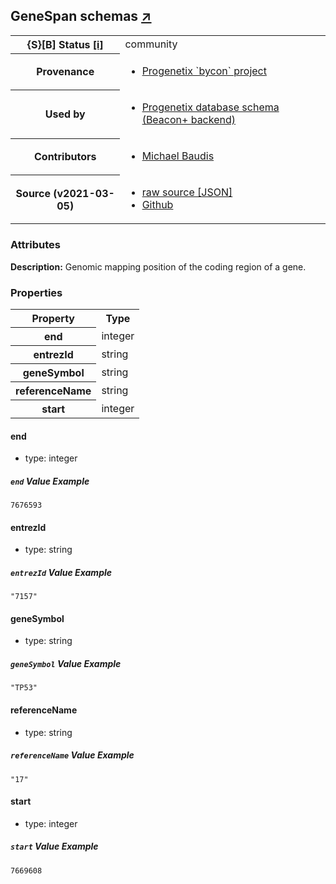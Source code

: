 
<div id="schema-header-title">
  <h2>GeneSpan <span id="schema-header-title-project">schemas <a href="https://github.com/progenetix/schemas" target="_BLANK">&nearr;</a></span> </h2>
</div>

<table id="schema-header-table">
  <tr>
    <th>{S}[B] Status <a href="https://schemablocks.org/about/sb-status-levels.html">[i]</a></th>
    <td><div id="schema-header-status">community</div></td>
  </tr>

  <tr>
    <th>Provenance</th>
    <td>
      <ul>
<li><a href="https://github.com/progenetix/bycon/">Progenetix `bycon` project</a></li>
      </ul>
    </td>
  </tr>
  <tr>
    <th>Used by</th>
    <td>
      <ul>
<li><a href="https://github.com/progenetix/schemas/">Progenetix database schema (Beacon+ backend)</a></li>
      </ul>
    </td>
  </tr>

<!--more-->

  <tr>
    <th>Contributors</th>
    <td>
      <ul>
<li><a href="https://orcid.org/0000-0002-9903-4248">Michael Baudis</a></li>
      </ul>
    </td>
  </tr>
  <tr>
    <th>Source (v2021-03-05)</th>
    <td>
      <ul>
        <li><a href="current/GeneSpan.json" target="_BLANK">raw source [JSON]</a></li>
        <li><a href="https://github.com/progenetix/schemas/blob/master/schemas/GeneSpan.yaml" target="_BLANK">Github</a></li>
      </ul>
    </td>
  </tr>
</table>

<div id="schema-attributes-title">
  <h3>Attributes</h3>
</div>

  
__Description:__ Genomic mapping position of the coding region of a gene.

### Properties

<table id="schema-properties-table">
  <tr>
    <th>Property</th>
    <th>Type</th>
  </tr>
  <tr>
    <th>end</th>
    <td>integer</td>
  </tr>
  <tr>
    <th>entrezId</th>
    <td>string</td>
  </tr>
  <tr>
    <th>geneSymbol</th>
    <td>string</td>
  </tr>
  <tr>
    <th>referenceName</th>
    <td>string</td>
  </tr>
  <tr>
    <th>start</th>
    <td>integer</td>
  </tr>

</table>


#### end

* type: integer



##### `end` Value Example  

```
7676593
```

#### entrezId

* type: string



##### `entrezId` Value Example  

```
"7157"
```

#### geneSymbol

* type: string



##### `geneSymbol` Value Example  

```
"TP53"
```

#### referenceName

* type: string



##### `referenceName` Value Example  

```
"17"
```

#### start

* type: integer



##### `start` Value Example  

```
7669608
```


